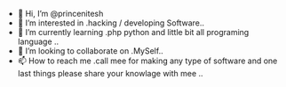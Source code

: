 - 👋 Hi, I’m @princenitesh
- 👀 I’m interested in .hacking / developing Software..
- 🌱 I’m currently learning .php python and little bit all programing language ..
- 💞️ I’m looking to collaborate on .MySelf..
- 📫 How to reach me .call mee for making any type of software and one last things please share your knowlage with mee ..

<!---
princenitesh/princenitesh is a ✨ special ✨ repository because its `README.md` (this file) appears on your GitHub profile.
You can click the Preview link to take a look at your changes.
--->
